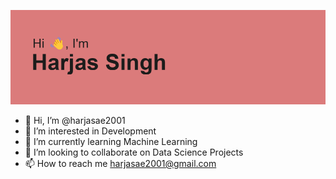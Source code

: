 ![HEADER](header.png)
- 👋 Hi, I’m @harjasae2001
- 👀 I’m interested in Development
- 🌱 I’m currently learning Machine Learning
- 💞️ I’m looking to collaborate on Data Science Projects
- 📫 How to reach me harjasae2001@gmail.com

<!---
harjasae2001/harjasae2001 is a ✨ special ✨ repository because its `README.md` (this file) appears on your GitHub profile.
You can click the Preview link to take a look at your changes.
--->
